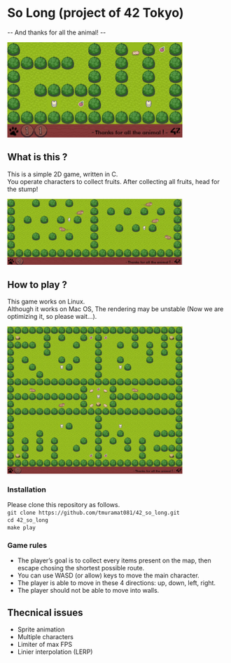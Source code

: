 # So Long (project of 42 Tokyo)
-- And thanks for all the animal! --  
  
<img src="thumbnails/image0.jpg" width="400px">  

## What is this ?
This is a simple 2D game, written in C.  
You operate characters to collect fruits. After collecting all fruits, head for the stump!  
  
<img src="thumbnails/image2.jpg" width="400px">  

## How to play ?
This game works on Linux.  
Although it works on Mac OS, The rendering may be unstable (Now we are optimizing it, so please wait...).  
  
<img src="thumbnails/image1.jpg" width="400px">  

### Installation
Please clone this repository as follows.  
`git clone https://github.com/tmuramat081/42_so_long.git`  
`cd 42_so_long`  
`make play`  

### Game rules
- The player’s goal is to collect every items present on the map, then escape
chosing the shortest possible route.
- You can use WASD (or allow) keys to move the main character.
- The player is able to move in these 4 directions: up, down, left, right.
- The player should not be able to move into walls.

## Thecnical issues
- Sprite animation
- Multiple characters
- Limiter of max FPS
- Linier interpolation (LERP)
